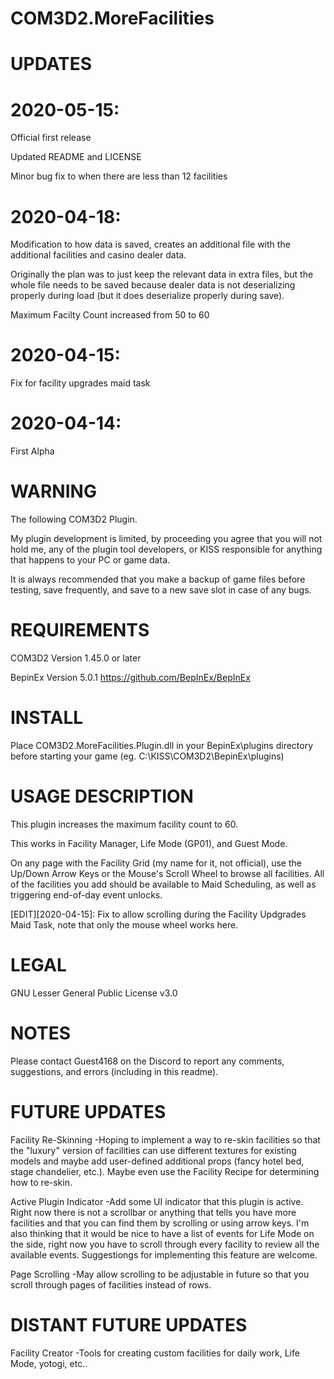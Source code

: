 # COM3D2.MoreFacilities

UPDATES
=======
# 2020-05-15:

Official first release

Updated README and LICENSE

Minor bug fix to when there are less than 12 facilities

# 2020-04-18:

Modification to how data is saved, creates an additional file with the additional facilities and casino dealer data.

Originally the plan was to just keep the relevant data in extra files, but the whole file needs to be saved because dealer data is not deserializing properly during load (but it does deserialize properly during save).

Maximum Facilty Count increased from 50 to 60

# 2020-04-15:

Fix for facility upgrades maid task

# 2020-04-14: 

First Alpha


WARNING
==========================================================
The following COM3D2 Plugin.

My plugin development is limited, by proceeding you agree that you will not hold me, any of the plugin tool developers, or KISS responsible for anything that happens to your PC or game data.

It is always recommended that you make a backup of game files before testing, save frequently, and save to a new save slot in case of any bugs.

REQUIREMENTS
==========================================================
COM3D2 Version 1.45.0 or later

BepinEx Version 5.0.1 https://github.com/BepInEx/BepInEx

INSTALL
==========================================================
Place COM3D2.MoreFacilities.Plugin.dll in your BepinEx\plugins directory before starting your game (eg. C:\KISS\COM3D2\BepinEx\plugins)

USAGE DESCRIPTION
==========================================================
This plugin increases the maximum facility count to 60. 

This works in Facility Manager, Life Mode (GP01), and Guest Mode.

On any page with the Facility Grid (my name for it, not official), use the Up/Down Arrow Keys or the Mouse's Scroll Wheel to browse all facilities. 
All of the facilities you add should be available to Maid Scheduling, as well as triggering end-of-day event unlocks.

[EDIT][2020-04-15]:
Fix to allow scrolling during the Facility Updgrades Maid Task, note that only the mouse wheel works here.

LEGAL
==========================================================
GNU Lesser General Public License v3.0

NOTES
==========================================================
Please contact Guest4168 on the Discord to report any comments, suggestions, and errors (including in this readme).

FUTURE UPDATES
==========================================================
Facility Re-Skinning
-Hoping to implement a way to re-skin facilities so that the "luxury" version of facilities can use different textures for existing models and maybe add user-defined additional props (fancy hotel bed, stage chandelier, etc.). Maybe even use the Facility Recipe for determining how to re-skin.

Active Plugin Indicator
-Add some UI indicator that this plugin is active. Right now there is not a scrollbar or anything that tells you have more facilities and that you can find them by scrolling or using arrow keys. I'm also thinking that it would be nice to have a list of events for Life Mode on the side, right now you have to scroll through every facility to review all the available events. Suggestiongs for implementing this feature are welcome. 

Page Scrolling
-May allow scrolling to be adjustable in future so that you scroll through pages of facilities instead of rows.

DISTANT FUTURE UPDATES
==========================================================
Facility Creator
-Tools for creating custom facilities for daily work, Life Mode, yotogi, etc..

